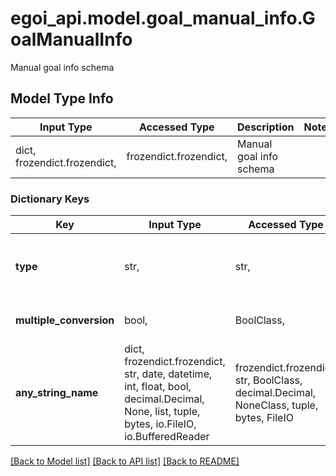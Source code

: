 # egoi_api.model.goal_manual_info.GoalManualInfo

Manual goal info schema

## Model Type Info
Input Type | Accessed Type | Description | Notes
------------ | ------------- | ------------- | -------------
dict, frozendict.frozendict,  | frozendict.frozendict,  | Manual goal info schema | 

### Dictionary Keys
Key | Input Type | Accessed Type | Description | Notes
------------ | ------------- | ------------- | ------------- | -------------
**type** | str,  | str,  | Goal type | [optional] must be one of ["manual", ] 
**multiple_conversion** | bool,  | BoolClass,  | Goal is multiple conversion | [optional] 
**any_string_name** | dict, frozendict.frozendict, str, date, datetime, int, float, bool, decimal.Decimal, None, list, tuple, bytes, io.FileIO, io.BufferedReader | frozendict.frozendict, str, BoolClass, decimal.Decimal, NoneClass, tuple, bytes, FileIO | any string name can be used but the value must be the correct type | [optional]

[[Back to Model list]](../../README.md#documentation-for-models) [[Back to API list]](../../README.md#documentation-for-api-endpoints) [[Back to README]](../../README.md)

